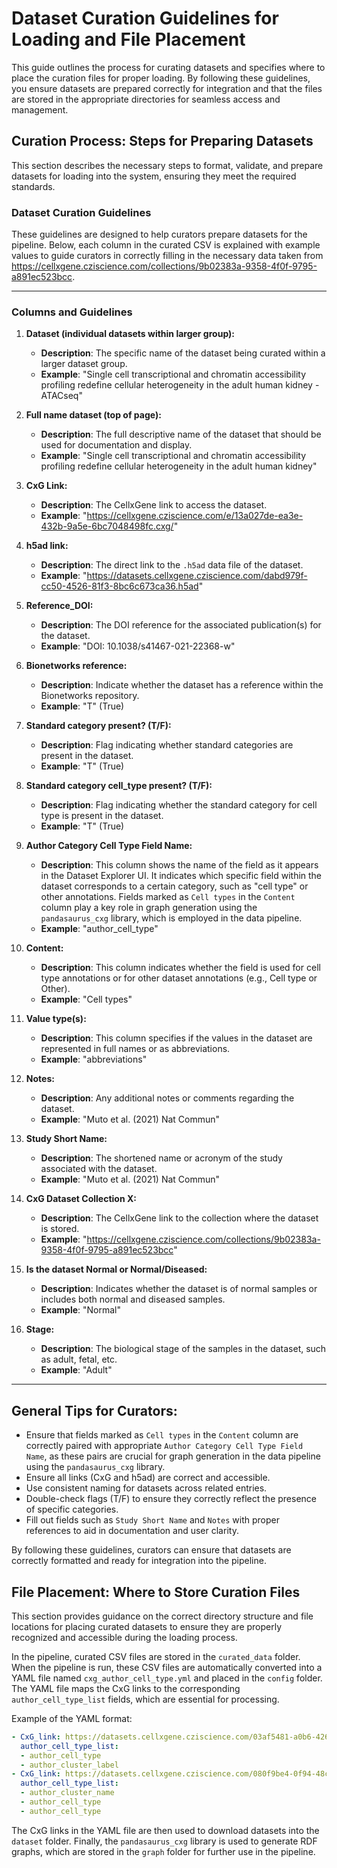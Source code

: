 # Dataset Curation Guidelines for Loading and File Placement

This guide outlines the process for curating datasets and specifies where to place the curation 
files for proper loading. By following these guidelines, you ensure datasets are prepared correctly 
for integration and that the files are stored in the appropriate directories for seamless access 
and management.

## Curation Process: Steps for Preparing Datasets

This section describes the necessary steps to format, validate, and prepare datasets for loading 
into the system, ensuring they meet the required standards.

### Dataset Curation Guidelines

These guidelines are designed to help curators prepare datasets for the pipeline. Below, each 
column in the curated CSV is explained with example values to guide curators in correctly 
filling in the necessary data taken from https://cellxgene.cziscience.com/collections/9b02383a-9358-4f0f-9795-a891ec523bcc.

---

### Columns and Guidelines

1. **Dataset (individual datasets within larger group):**
   - **Description**: The specific name of the dataset being curated within a larger dataset group.
   - **Example**: "Single cell transcriptional and chromatin accessibility profiling redefine 
     cellular heterogeneity in the adult human kidney - ATACseq"
   
2. **Full name dataset (top of page):**
   - **Description**: The full descriptive name of the dataset that should be used for 
     documentation and display.
   - **Example**: "Single cell transcriptional and chromatin accessibility profiling redefine 
     cellular heterogeneity in the adult human kidney"
   
3. **CxG Link:**
   - **Description**: The CellxGene link to access the dataset.
   - **Example**: "https://cellxgene.cziscience.com/e/13a027de-ea3e-432b-9a5e-6bc7048498fc.cxg/"
   
4. **h5ad link:**
   - **Description**: The direct link to the `.h5ad` data file of the dataset.
   - **Example**: "https://datasets.cellxgene.cziscience.com/dabd979f-cc50-4526-81f3-8bc6c673ca36.h5ad"
   
5. **Reference_DOI:**
   - **Description**: The DOI reference for the associated publication(s) for the dataset.
   - **Example**: "DOI: 10.1038/s41467-021-22368-w"
   
6. **Bionetworks reference:**
   - **Description**: Indicate whether the dataset has a reference within the Bionetworks repository.
   - **Example**: "T" (True)
   
7. **Standard category present? (T/F):**
   - **Description**: Flag indicating whether standard categories are present in the dataset.
   - **Example**: "T" (True)
   
8. **Standard category cell_type present? (T/F):**
   - **Description**: Flag indicating whether the standard category for cell type is present in 
     the dataset.
   - **Example**: "T" (True)
   
9. **Author Category Cell Type Field Name:**
   - **Description**: This column shows the name of the field as it appears in the Dataset 
     Explorer UI. It indicates which specific field within the dataset corresponds to a certain 
     category, such as "cell type" or other annotations. Fields marked as `Cell types` in the 
     `Content` column play a key role in graph generation using the `pandasaurus_cxg` library, which 
     is employed in the data pipeline.
   - **Example**: "author_cell_type"
   
10. **Content:**
    - **Description**: This column indicates whether the field is used for cell type annotations 
      or for other dataset annotations (e.g., Cell type or Other).
    - **Example**: "Cell types"
    
11. **Value type(s):**
    - **Description**: This column specifies if the values in the dataset are represented in full 
      names or as abbreviations.
    - **Example**: "abbreviations"
    
12. **Notes:**
    - **Description**: Any additional notes or comments regarding the dataset.
    - **Example**: "Muto et al. (2021) Nat Commun"
    
13. **Study Short Name:**
    - **Description**: The shortened name or acronym of the study associated with the dataset.
    - **Example**: "Muto et al. (2021) Nat Commun"
    
14. **CxG Dataset Collection X:**
    - **Description**: The CellxGene link to the collection where the dataset is stored.
    - **Example**: "https://cellxgene.cziscience.com/collections/9b02383a-9358-4f0f-9795-a891ec523bcc"
    
15. **Is the dataset Normal or Normal/Diseased:**
    - **Description**: Indicates whether the dataset is of normal samples or includes both 
      normal and diseased samples.
    - **Example**: "Normal"
    
16. **Stage:**
    - **Description**: The biological stage of the samples in the dataset, such as adult, fetal, etc.
    - **Example**: "Adult"

---

## General Tips for Curators:
- Ensure that fields marked as `Cell types` in the `Content` column are correctly paired with 
  appropriate `Author Category Cell Type Field Name`, as these pairs are crucial for graph 
  generation in the data pipeline using the `pandasaurus_cxg` library.
- Ensure all links (CxG and h5ad) are correct and accessible.
- Use consistent naming for datasets across related entries.
- Double-check flags (T/F) to ensure they correctly reflect the presence of specific categories.
- Fill out fields such as `Study Short Name` and `Notes` with proper references to aid in 
  documentation and user clarity.

By following these guidelines, curators can ensure that datasets are correctly formatted and 
ready for integration into the pipeline.


## File Placement: Where to Store Curation Files

This section provides guidance on the correct directory structure and file locations for placing 
curated datasets to ensure they are properly recognized and accessible during the loading process.

In the pipeline, curated CSV files are stored in the `curated_data` folder. When the pipeline is 
run, these CSV files are automatically converted into a YAML file named `cxg_author_cell_type.yml` 
and placed in the `config` folder. The YAML file maps the CxG links to the corresponding 
`author_cell_type_list` fields, which are essential for processing.

Example of the YAML format:

```yaml
- CxG_link: https://datasets.cellxgene.cziscience.com/03af5481-a0b6-426c-86b4-9127ada17b53.h5ad
  author_cell_type_list:
  - author_cell_type
  - author_cluster_label
- CxG_link: https://datasets.cellxgene.cziscience.com/080f9be4-0f94-48cb-a82f-db53df1542ff.h5ad
  author_cell_type_list:
  - author_cluster_name
  - author_cell_type
  - author_cell_type

```

The CxG links in the YAML file are then used to download datasets into the `dataset` folder. 
Finally, the `pandasaurus_cxg` library is used to generate RDF graphs, which are stored in the 
`graph` folder for further use in the pipeline.